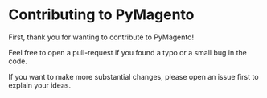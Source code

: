 # Contributing to PyMagento

First, thank you for wanting to contribute to PyMagento!

Feel free to open a pull-request if you found a typo or a small bug in the code.

If you want to make more substantial changes, please open an issue first to explain your ideas.
